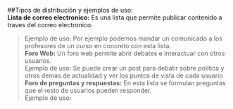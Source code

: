 ##Tipos de distribución y ejemplos de uso:  
**Lista de correo electronico:** Es una lista que permite publicar contenido a traves del correo electronico.  
>Ejemplo de uso: Por ejemplo podemos mandar un comunicado a los profesores de un curso en concreto con esta lista.  
**Foro Web:** Un foro web permite abrir debates e interactuar con otros usuarios.  
>Ejemplo de uso: Se puede crear un post para debatir sobre politica y otros demas de actualidad y ver los puntos de vista de cada usuario  
**Foro de preguntas y respuestas:** En esta lista se formulan preguntas que el resto de usuarios pueden responder.  
>Ejemplo de uso: 
